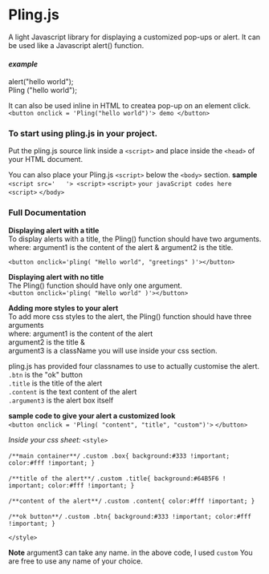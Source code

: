 # Pling.js
A light Javascript library for displaying a customized pop-ups or alert.
It can be used like a Javascript alert() function.
#### *example*
alert("hello world");<br>
Pling ("hello world");

It can also be used inline in HTML to createa pop-up on an element click.\
`<button onclick = 'Pling("hello world")'> demo </button>`

### To start using pling.js in your project.
Put the pling.js source link inside a `<script>` and place inside the `<head>` of your HTML document.

You can also place your Pling.js `<script>` below the `<body>` section.
**sample** <br>
`<script src='   '> <script>`
`<script>`
 `your javaScript codes here`
`<script>`
`</body>`

### Full Documentation

**Displaying alert with a title**\
To display alerts with a title, the Pling() function should have two arguments.
where:
argument1 is the content of the alert &
argument2 is the title.

`<button onclick='pling( "Hello world", "greetings" )'></button>`

**Displaying alert with no title**<br>
The Pling() function should have only one argument.<br>
`<button onclick='pling( "Hello world" )'></button>`

**Adding more styles to your alert**<br>
To add more css styles to the alert, the Pling() function should have three arguments<br>
where:
argument1 is the content of the alert <br>
argument2 is the title & <br>
argument3 is a className you will use inside your css section.<br>

pling.js has provided four classnames to use to actually customise the alert.<br>
`.btn`  is the "ok" button <br>
`.title` is the title of the alert <br>
`.content` is the text content of the alert <br>
`.argument3` is the alert box itself <br>

**sample code to give your alert a customized look**<br>
`<button onclick = 'Pling( "content", "title", "custom")'>`
`</button>`

_Inside your css sheet:_
`<style>`

`/**main container**/`
`.custom .box{
background:#333 !important;
color:#fff !important;
}`

`/**title of the alert**/`
`.custom .title{
background:#64B5F6 ! important;
color:#fff !important;
}`

`/**content of the alert**/`
`.custom .content{
color:#fff !important;
}`

`/**ok button**/`
`.custom .btn{
background:#333 !important;
color:#fff !important;
}`

`</style>`

**Note**
argument3 can take any name.
in the above code, I used `custom`
You are free to use any name of your choice.
